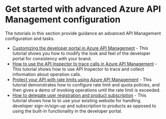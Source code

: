 <properties 
    pageTitle="Get started with advanced Azure API Management configuration" 
    description="Learn how to trace calls, configure rate limit and quota policies, and customize the developer portal." 
    services="api-management" 
    documentationCenter="" 
    authors="steved0x" 
    manager="dwrede" 
    editor=""/>

<tags 
    ms.service="api-management" 
    ms.workload="mobile" 
    ms.tgt_pltfrm="na" 
    ms.devlang="na" 
    ms.topic="article" 
    ms.date="12/07/2015" 
    ms.author="sdanie"/>

# Get started with advanced Azure API Management configuration

The tutorials in this section provide guidance an advanced API Management configuration and tasks.

-   [Customizing the developer portal in Azure API Management][] - This tutorial shows you how to modify the look and feel of the developer portal for consistency with your brand.
-   [How to use the API Inspector to trace calls in Azure API Management][] - This tutorial shows how to use API Inspector to trace and collect information about operation calls.
-   [Protect your API with rate limits using Azure API Management][] - This tutorial demonstrates how to configure rate limit and quota policies, and then gives a demo of invoking operations until the rate limit is exceeded.
-   [How to delegate user registration and product subscription][] - This tutorial shows how to to use your existing website for handling developer sign-in/sign-up and subscription to products as opposed to using the built-in functionality in the developer portal.


[Customizing the developer portal in Azure API Management]: api-management-customize-portal.md

[How to use the API Inspector to trace calls in Azure API Management]: api-management-howto-api-inspector.md

[Protect your API with rate limits using Azure API Management]: api-management-howto-product-with-rules.md

[How to delegate user registration and product subscription]: api-management-howto-setup-delegation.md

 
